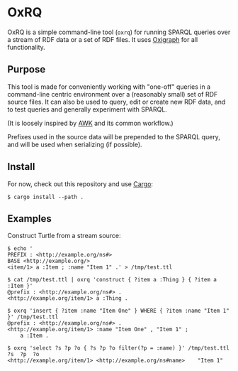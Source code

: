 # OxRQ

OxRQ is a simple command-line tool (`oxrq`) for running SPARQL queries over a stream of RDF data or a set of RDF files. It uses [Oxigraph](https://github.com/oxigraph/oxigraph) for all functionality.

## Purpose

This tool is made for conveniently working with "one-off" queries in a command-line centric environment over a (reasonably small) set of RDF source files. It can also be used to query, edit or create new RDF data, and to test queries and generally experiment with SPARQL.

(It is loosely inspired by [AWK](https://en.wikipedia.org/wiki/AWK) and its common workflow.)

Prefixes used in the source data will be prepended to the SPARQL query, and will be used when serializing (if possible).

## Install

For now, check out this repository and use [Cargo](https://doc.rust-lang.org/cargo):

    $ cargo install --path .

## Examples

Construct Turtle from a stream source:
```console
$ echo '
PREFIX : <http://example.org/ns#>
BASE <http://example.org/>
<item/1> a :Item ; :name "Item 1" .' > /tmp/test.ttl

$ cat /tmp/test.ttl | oxrq 'construct { ?item a :Thing } { ?item a :Item }'
@prefix : <http://example.org/ns#> .
<http://example.org/item/1> a :Thing .

$ oxrq 'insert { ?item :name "Item One" } WHERE { ?item :name "Item 1" }' /tmp/test.ttl
@prefix : <http://example.org/ns#> .
<http://example.org/item/1> :name "Item One" , "Item 1" ;
	a :Item .

$ oxrq 'select ?s ?p ?o { ?s ?p ?o filter(?p = :name) }' /tmp/test.ttl
?s	?p	?o
<http://example.org/item/1>	<http://example.org/ns#name>	"Item 1"
```
